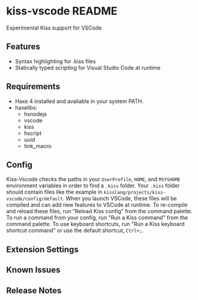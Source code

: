 # kiss-vscode README
Experimental Kiss support for VSCode

## Features

* Syntax highlighting for .kiss files
* Statically typed scripting for Visual Studio Code at runtime

## Requirements

* Haxe 4 installed and available in your system PATH.
* haxelibs:
    * hxnodejs
    * vscode
    * kiss
    * hscript
    * uuid
    * tink_macro

## Config

Kiss-Vscode checks the paths in your `UserProfile`, `HOME`, and `MSYSHOME` environment variables in order to find a `.kiss` folder. Your `.kiss` folder should contain files like the example in `kisslang/projects/kiss-vscode/config/default`. When you launch VSCode, these files will be compiled and can add new features to VSCode at runtime. To re-compile and reload these files, run "Reload Kiss config" from the command palette. To run a command from your config, run "Run a Kiss command" from the command palette. To use keyboard shortcuts, run "Run a Kiss keyboard shortcut command" or use the default shortcut, `Ctrl+;`.

## Extension Settings

## Known Issues

## Release Notes